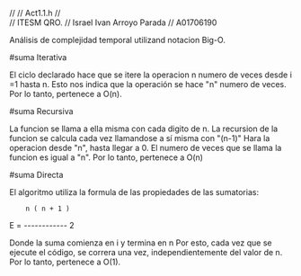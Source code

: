 //
//  Act1.1.h
//  
//  ITESM QRO.
//  Israel Ivan Arroyo Parada
//  A01706190

Análisis de complejidad temporal utilizand notacion Big-O.

#suma Iterativa

El ciclo declarado hace que se itere la operacion n numero de veces
desde i =1 hasta n. Esto nos indica que la operación se hace "n" numero de veces.
Por lo tanto, pertenece a O(n).


#suma Recursiva

La funcion se llama a ella misma con cada digito de n.
La recursion de la funcion se calcula cada vez llamandose a sí misma con "(n-1)"
Hara la operacion desde "n", hasta llegar a 0. El numero de veces que se llama la 
funcion es igual a "n".
Por lo tanto, pertenece a O(n)

#suma Directa

El algoritmo utiliza la formula de las propiedades de las sumatorias:

        n ( n + 1 )
   E =    ------------
                   2
       
Donde la suma comienza en i y termina en n
Por esto, cada vez que se ejecute el código, se correra una vez,
independientemente del valor de n.
Por lo tanto, pertenece a O(1).
